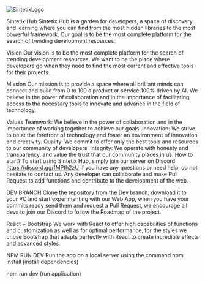 
![SintetixLogo](../SintetixApp/Img/conectando.png)

Sintetix Hub
Sintetix Hub is a garden for developers, a space of discovery and learning where you can find from the most hidden libraries to the most powerful framework. Our goal is to be the most complete platform for the search of trending development resources.

Vision
Our vision is to be the most complete platform for the search of trending development resources. We want to be the place where developers go when they need to find the most current and effective tools for their projects.

Mission
Our mission is to provide a space where all brilliant minds can connect and build from 0 to 100 a product or service 100% driven by AI. We believe in the power of collaboration and in the importance of facilitating access to the necessary tools to innovate and advance in the field of technology.

Values
Teamwork: We believe in the power of collaboration and in the importance of working together to achieve our goals.
Innovation: We strive to be at the forefront of technology and foster an environment of innovation and creativity.
Quality: We commit to offer only the best tools and resources to our community of developers.
Integrity: We operate with honesty and transparency, and value the trust that our community places in us.
How to start? 
To start using Sintetix Hub, simply join our server on Discord https://discord.gg/fMPth2zU If you have any questions or need help, do not hesitate to contact us. Any developer can collaborate and make Pull Request to add functions and contribute to the development of the web.

DEV BRANCH
Clone the repository from the Dev branch, download it to your PC and start experimenting with our Web App, when you have your commits ready send them and request a Pull Request, we encourage all devs to join our Discord to follow the Roadmap of the project.

React + Bootstrap
We work with React to offer high capabilities of functions and customization as well as for optimal performance, for the styles we chose Bootstrap that adapts perfectly with React to create incredible effects and advanced styles.

NPM RUN DEV
Run the app on a local server using the command
npm install (install dependencies)

npm run dev (run application)

